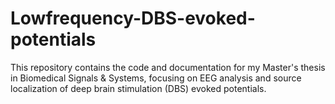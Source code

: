 # Lowfrequency-DBS-evoked-potentials
This repository contains the code and documentation for my Master's thesis in Biomedical Signals &amp; Systems, focusing on EEG analysis and source localization of deep brain stimulation (DBS) evoked potentials.
